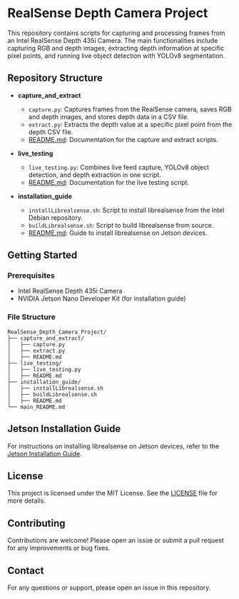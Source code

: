 # RealSense Depth Camera Project

This repository contains scripts for capturing and processing frames from an Intel RealSense Depth 435i Camera. The main functionalities include capturing RGB and depth images, extracting depth information at specific pixel points, and running live object detection with YOLOv8 segmentation.

## Repository Structure

- **capture_and_extract**
  - `capture.py`: Captures frames from the RealSense camera, saves RGB and depth images, and stores depth data in a CSV file.
  - `extract.py`: Extracts the depth value at a specific pixel point from the depth CSV file.
  - [README.md](./Windows/capture%20and%20extract%20frames/info.md): Documentation for the capture and extract scripts.

- **live_testing**
  - `live_testing.py`: Combines live feed capture, YOLOv8 object detection, and depth extraction in one script.
  - [README.md](./Live_capture/info.md): Documentation for the live testing script.

- **installation_guide**
  - `installLibrealsense.sh`: Script to install librealsense from the Intel Debian repository.
  - `buildLibrealsense.sh`: Script to build librealsense from source.
  - [README.md](./jetson_installation/Jetson_Installation_Guide.md): Guide to install librealsense on Jetson devices.

## Getting Started

### Prerequisites

- Intel RealSense Depth 435i Camera
- NVIDIA Jetson Nano Developer Kit (for installation guide)

### File Structure

```
RealSense_Depth_Camera_Project/
├── capture_and_extract/
│   ├── capture.py
│   ├── extract.py
│   ├── README.md
├── live_testing/
│   ├── live_testing.py
│   ├── README.md
├── installation_guide/
│   ├── installLibrealsense.sh
│   ├── buildLibrealsense.sh
│   ├── README.md
└── main_README.md
```

## Jetson Installation Guide

For instructions on installing librealsense on Jetson devices, refer to the [Jetson Installation Guide](./jetson_installation/Jetson_Installation_Guide.md).

## License

This project is licensed under the MIT License. See the [LICENSE](LICENSE) file for more details.

## Contributing

Contributions are welcome! Please open an issue or submit a pull request for any improvements or bug fixes.

## Contact

For any questions or support, please open an issue in this repository.
